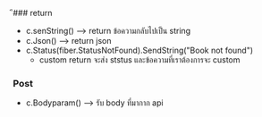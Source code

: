 
ึ### return
- c.senString() --> return ข้อความกลับไปเป็น string
- c.Json() --> return json
- c.Status(fiber.StatusNotFound).SendString("Book not found")
    - custom return จะส่ง ststus และข้อความที่เราต้องการจะ custom

### Post
- c.Bodyparam() --> รับ body ที่มากาก api 